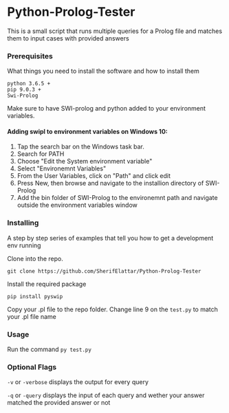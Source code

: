 # Python-Prolog-Tester
This is a small script that runs multiple queries for a Prolog file and matches them to input cases with provided answers

### Prerequisites

What things you need to install the software and how to install them

```
python 3.6.5 +
pip 9.0.3 +
Swi-Prolog
```

Make sure to have SWI-prolog and python added to your environment variables. 
#### Adding swipl to environment variables on Windows 10:
1. Tap the search bar on the Windows task bar.
2. Search for PATH
3. Choose "Edit the System environment variable"
4. Select "Environemnt Variables"
5. From the User Variables, click on "Path" and click edit
6. Press New, then browse and navigate to the installion directory of SWI-Prolog
7. Add the bin folder of SWI-Prolog to the environemnt path and navigate outside the environment variables window

### Installing

A step by step series of examples that tell you how to get a development env running

Clone into the repo.

```
git clone https://github.com/SherifElattar/Python-Prolog-Tester
```
Install the required package

```
pip install pyswip
```
Copy your .pl file to the repo folder.
Change line 9 on the ```test.py``` to match your .pl file name

### Usage
Run the command ```py test.py```

### Optional Flags
```-v``` or ```-verbose``` displays the output for every query

```-q``` or ```-query``` displays the input of each query and wether your answer matched the provided answer or not

